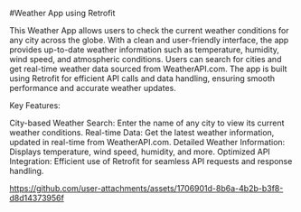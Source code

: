 #Weather App using  Retrofit

This Weather App allows users to check the current weather conditions for any city across the globe.
With a clean and user-friendly interface, the app provides up-to-date weather information such as temperature, humidity, wind speed, and atmospheric conditions.
Users can search for cities and get real-time weather data sourced from WeatherAPI.com. 
The app is built using Retrofit for efficient API calls and data handling, ensuring smooth performance and accurate weather updates.

Key Features:

  City-based Weather Search: Enter the name of any city to view its current weather conditions.
  Real-time Data: Get the latest weather information, updated in real-time from WeatherAPI.com.
  Detailed Weather Information: Displays temperature, wind speed, humidity, and more.
  Optimized API Integration: Efficient use of Retrofit for seamless API requests and response handling.

  https://github.com/user-attachments/assets/1706901d-8b6a-4b2b-b3f8-d8d14373956f
